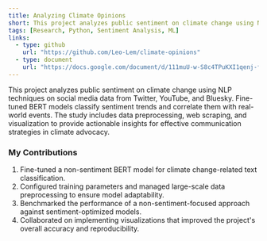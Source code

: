 ```yaml
---
title: Analyzing Climate Opinions
short: This project analyzes public sentiment on climate change using NLP techniques on social media data from Twitter, YouTube, and Bluesky. Fine-tuned BERT models classify sentiment trends and correlate them with real-world events
tags: [Research, Python, Sentiment Analysis, ML]
links:
  - type: github
    url: "https://github.com/Leo-Lem/climate-opinions"
  - type: document
    url: "https://docs.google.com/document/d/111muU-w-S8c4TPuKXI1qenj-fPwhlx8sO-yx6_PkWSk/edit?usp=sharing"
---
```


This project analyzes public sentiment on climate change using NLP techniques on social media data from Twitter, YouTube, and Bluesky. Fine-tuned BERT models classify sentiment trends and correlate them with real-world events. The study includes data preprocessing, web scraping, and visualization to provide actionable insights for effective communication strategies in climate advocacy.

### My Contributions

1. Fine-tuned a non-sentiment BERT model for climate change-related text classification.
2. Configured training parameters and managed large-scale data preprocessing to ensure model adaptability.
3. Benchmarked the performance of a non-sentiment-focused approach against sentiment-optimized models.
4. Collaborated on implementing visualizations that improved the project's overall accuracy and reproducibility.
